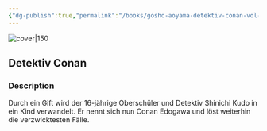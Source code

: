 ```yaml
---
{"dg-publish":true,"permalink":"/books/gosho-aoyama-detektiv-conan-vol-8/","title":"\"Detektiv Conan\"","tags":["manga","crime"]}
---
```




![cover|150](http://books.google.com/books/content?id=rKNSAAAACAAJ&printsec=frontcover&img=1&zoom=1&source=gbs_api)

## Detektiv Conan

### Description

Durch ein Gift wird der 16-jährige Oberschüler und Detektiv Shinichi Kudo in ein Kind verwandelt. Er nennt sich nun Conan Edogawa und löst weiterhin die verzwicktesten Fälle.
```